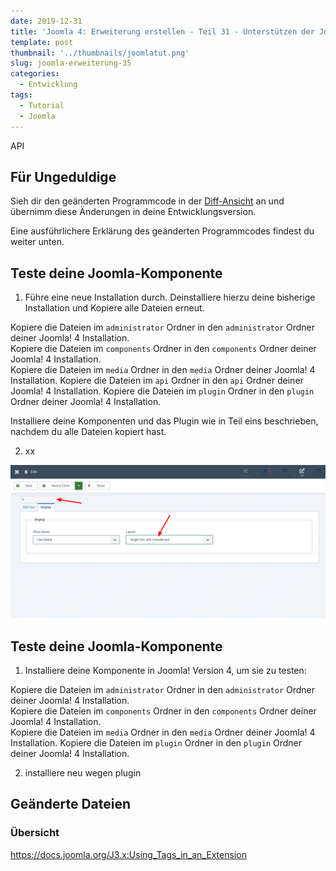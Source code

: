 ```yaml
---
date: 2019-12-31
title: 'Joomla 4: Erweiterung erstellen - Teil 31 - Unterstützen der Joomla-API'
template: post
thumbnail: '../thumbnails/joomlatut.png'
slug: joomla-erweiterung-35
categories:
  - Entwicklung
tags:
  - Tutorial
  - Joomla 
---
```


API

## Für Ungeduldige

Sieh dir den geänderten Programmcode in der [Diff-Ansicht](https://github.com/astridx/boilerplate/compare/t29...t30) an und übernimm diese Änderungen in deine Entwicklungsversion.

Eine ausführlichere Erklärung des geänderten Programmcodes findest du weiter unten. 

## Teste deine Joomla-Komponente

1. Führe eine neue Installation durch. Deinstalliere hierzu deine bisherige Installation und Kopiere alle Dateien erneut. 

Kopiere die Dateien im `administrator` Ordner in den `administrator` Ordner deiner Joomla! 4 Installation.  
Kopiere die Dateien im `components` Ordner in den `components` Ordner deiner Joomla! 4 Installation.  
Kopiere die Dateien im `media` Ordner in den `media` Ordner deiner Joomla! 4 Installation.
Kopiere die Dateien im `api` Ordner in den `api` Ordner deiner Joomla! 4 Installation.
Kopiere die Dateien im `plugin` Ordner in den `plugin` Ordner deiner Joomla! 4 Installation.

Installiere deine Komponenten und das Plugin wie in Teil eins beschrieben, nachdem du alle Dateien kopiert hast.

2. xx

![Joomla! Layouts](../images/j4x24x1.png) 

## Teste deine Joomla-Komponente

1. Installiere deine Komponente in Joomla! Version 4, um sie zu testen:

Kopiere die Dateien im `administrator` Ordner in den `administrator` Ordner deiner Joomla! 4 Installation.  
Kopiere die Dateien im `components` Ordner in den `components` Ordner deiner Joomla! 4 Installation.  
Kopiere die Dateien im `media` Ordner in den `media` Ordner deiner Joomla! 4 Installation.
Kopiere die Dateien im `plugin` Ordner in den `plugin` Ordner deiner Joomla! 4 Installation.  

2. installiere neu wegen plugin

## Geänderte Dateien

### Übersicht

https://docs.joomla.org/J3.x:Using_Tags_in_an_Extension